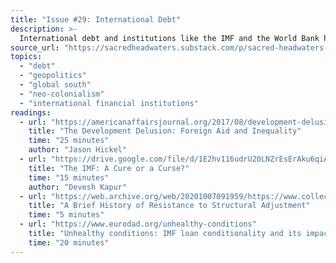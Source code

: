 ```yaml
---
title: "Issue #29: International Debt"
description: >-
  International debt and institutions like the IMF and the World Bank have played key roles in the world's least developed countries over the last 70 years. Who do these roles benefit?
source_url: "https://sacredheadwaters.substack.com/p/sacred-headwaters-29-international"
topics:
  - "debt"
  - "geopolitics"
  - "global south"
  - "neo-colonialism"
  - "international financial institutions"
readings:
  - url: "https://americanaffairsjournal.org/2017/08/development-delusion-foreign-aid-inequality/"
    title: "The Development Delusion: Foreign Aid and Inequality"
    time: "25 minutes"
    author: "Jason Hickel"
  - url: "https://drive.google.com/file/d/1E2hv116udrU20LNZrEsErAku6qiAp746/view?usp=sharing"
    title: "The IMF: A Cure or a Curse?"
    time: "15 minutes"
    author: "Devesh Kapur"
  - url: "https://web.archive.org/web/20201007091959/https://www.collectiveliberation.org/wp-content/uploads/2013/01/Brief_History_of_Resistance_to_Structural_Adjustment.pdf"
    title: "A Brief History of Resistance to Structural Adjustment"
    time: "5 minutes"
  - url: "https://www.eurodad.org/unhealthy-conditions"
    title: "Unhealthy conditions: IMF loan conditionality and its impact on health financing"
    time: "20 minutes"
---
```

